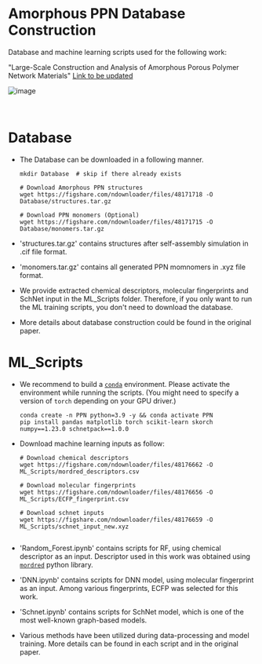 # Amorphous PPN Database Construction
Database and machine learning scripts used for the following work:

"Large-Scale Construction and Analysis of Amorphous Porous Polymer Network Materials" [Link to be updated]()  

![image](https://github.com/parkjunkil/PPN_Database/assets/88761984/0584bce0-6e0b-4eaa-a4c1-c30c896edf96)


<br/>

# Database

  * The Database can be downloaded in a following manner.
    
     ```
     mkdir Database  # skip if there already exists
    
     # Download Amorphous PPN structures
     wget https://figshare.com/ndownloader/files/48171718 -O Database/structures.tar.gz
     
     # Download PPN monomers (Optional)
     wget https://figshare.com/ndownloader/files/48171715 -O Database/monomers.tar.gz
     ```

  * 'structures.tar.gz' contains structures after self-assembly simulation in .cif file format.
  * 'monomers.tar.gz' contains all generated PPN momnomers in .xyz file format.

  * We provide extracted chemical descriptors, molecular fingerprints and SchNet input in the ML_Scripts folder. Therefore, if you only want to run the ML training scripts, you don't need to download the database.

  * More details about database construction could be found in the original paper.
 
    
    
# ML_Scripts

  * We recommend to build a [`conda`](https://www.anaconda.com/products/distribution) environment. Please activate the environment while running the scripts.
    (You might need to specify a version of `torch` depending on your GPU driver.)
     ```
     conda create -n PPN python=3.9 -y && conda activate PPN
     pip install pandas matplotlib torch scikit-learn skorch numpy==1.23.0 schnetpack==1.0.0
     ```
  * Download machine learning inputs as follow:
    
     ```
     # Download chemical descriptors
     wget https://figshare.com/ndownloader/files/48176662 -O ML_Scripts/mordred_descriptors.csv
     
     # Download molecular fingerprints
     wget https://figshare.com/ndownloader/files/48176656 -O ML_Scripts/ECFP_fingerprint.csv

     # Download schnet inputs
     wget https://figshare.com/ndownloader/files/48176659 -O ML_Scripts/schnet_input_new.xyz
     

  * 'Random_Forest.ipynb' contains scripts for RF, using chemical descriptor as an input. Descriptor used in this work was obtained using [`mordred`](https://github.com/mordred-descriptor/mordred) python library.
    
  * 'DNN.ipynb' contains scripts for DNN model, using molecular fingerprint as an input. Among various fingerprints, ECFP was selected for this work.
    
  * 'Schnet.ipynb' contains scripts for SchNet model, which is one of the most well-known graph-based models.

  * Various methods have been utilized during data-processing and model training. More details can be found in each script and in the original paper. 
